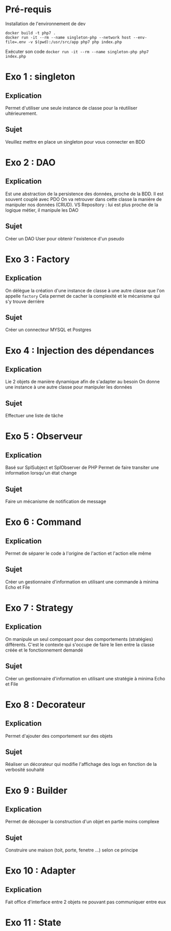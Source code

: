 # Pré-requis

Installation de l'environnement de dev
```
docker build -t php7 .
docker run -it --rm --name singleton-php --network host --env-file=.env -v $(pwd):/usr/src/app php7 php index.php
```

Exécuter son code
`docker run -it --rm --name singleton-php php7 index.php`

# Exo 1 : singleton

## Explication

Permet d'utiliser une seule instance de classe pour la réutiliser ultérieurement.

## Sujet

Veuillez mettre en place un singleton pour vous connecter en BDD

# Exo 2 : DAO

## Explication

Est une abstraction de la persistence des données, proche de la BDD. Il est souvent couplé avec PDO
On va retrouver dans cette classe la manière de manipuler nos données (CRUD).
VS Repository : lui est plus proche de la logique métier, il manipule les DAO

## Sujet

Créer un DAO User pour obtenir l'existence d'un pseudo  

# Exo 3 : Factory

## Explication

On délègue la création d'une instance de classe à une autre classe que l'on appelle `factory`
Cela permet de cacher la complexité et le mécanisme qui s'y trouve derrière

## Sujet

Créer un connecteur MYSQL et Postgres


# Exo 4 : Injection des dépendances

## Explication

Lie 2 objets de manière dynamique afin de s'adapter au besoin
On donne une instance à une autre classe pour manipuler les données 

## Sujet

Effectuer une liste de tâche

# Exo 5 : Observeur

## Explication

Basé sur SplSubject et SplObserver de PHP
Permet de faire transiter une information lorsqu'un état change

## Sujet

Faire un mécanisme de notification de message

# Exo 6 : Command

## Explication

Permet de séparer le code à l'origine de l'action et l'action elle même 

## Sujet

Créer un gestionnaire d'information en utilisant une commande à minima Echo et File

# Exo 7 : Strategy

## Explication

On manipule un seul composant pour des comportements (stratégies) différents.
C'est le contexte qui s'occupe de faire le lien entre la classe créée et le fonctionnement demandé

## Sujet

Créer un gestionnaire d'information en utilisant une stratégie à minima Echo et File

# Exo 8 : Decorateur

## Explication

Permet d'ajouter des comportement sur des objets

## Sujet

Réaliser un décorateur qui modifie l'affichage des logs en fonction de la verbosité souhaité

# Exo 9 : Builder

## Explication

Permet de découper la construction d'un objet en partie moins complexe

## Sujet

Construire une maison (toit, porte, fenetre ...) selon ce principe

# Exo 10 : Adapter

## Explication

Fait office d'interface entre 2 objets ne pouvant pas communiquer entre eux

# Exo 11 : State